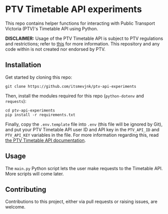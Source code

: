 # PTV Timetable API experiments

This repo contains helper functions for interacting with Public Transport Victoria (PTV)'s Timetable API using Python.

**DISCLAIMER:** Usage of the PTV Timetable API is subject to PTV regulations and restrictions; refer to [this](https://www.ptv.vic.gov.au/footer/data-and-reporting/datasets/ptv-timetable-api/) for more information. This repository and any code within is not created nor endorsed by PTV.

## Installation

Get started by cloning this repo:

```
git clone https://github.com/itsmevjnk/ptv-api-experiments
```

Then, install the modules required for this repo (`python-dotenv` and `requests`):

```
cd ptv-api-experiments
pip install -r requirements.txt
```

Finally, copy the `.env.template` file into `.env` (this file will be ignored by Git), and put your PTV Timetable API user ID and API key in the `PTV_API_ID` and `PTV_API_KEY` variables in the file. For more information regarding this, read [the PTV Timetable API documentation](https://www.ptv.vic.gov.au/footer/data-and-reporting/datasets/ptv-timetable-api/).

## Usage

The `main.py` Python script lets the user make requests to the Timetable API. More scripts will come later.

## Contributing

Contributions to this project, either via pull requests or raising issues, are welcome. 
